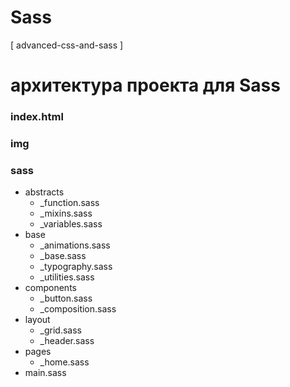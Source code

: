 # Sass
 [ advanced-css-and-sass ]
# архитектура проекта для Sass

### index.html
### img
### sass
- abstracts
    - _function.sass
    - _mixins.sass
    - _variables.sass
- base
    - _animations.sass
    - _base.sass
    - _typography.sass
    - _utilities.sass
- components
    - _button.sass
    - _composition.sass
- layout
    - _grid.sass
    - _header.sass
- pages
    - _home.sass
- main.sass
